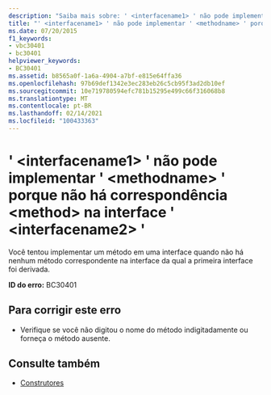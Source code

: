 ```yaml
---
description: "Saiba mais sobre: ' <interfacename1> ' não pode implementar ' <methodname> ' porque não há correspondência <method> na interface ' <interfacename2> '"
title: "' <interfacename1> ' não pode implementar ' <methodname> ' porque não há correspondência <method> na interface ' <interfacename2> '"
ms.date: 07/20/2015
f1_keywords:
- vbc30401
- bc30401
helpviewer_keywords:
- BC30401
ms.assetid: b8565a0f-1a6a-4904-a7bf-e815e64ffa36
ms.openlocfilehash: 97b69def1342e3ec283eb26c5cb95f3ad2db10ef
ms.sourcegitcommit: 10e719780594efc781b15295e499c66f316068b8
ms.translationtype: MT
ms.contentlocale: pt-BR
ms.lasthandoff: 02/14/2021
ms.locfileid: "100433363"
---
```

# <a name="interfacename1-cannot-implement-methodname-because-there-is-no-matching-method-on-interface-interfacename2"></a>' \<interfacename1> ' não pode implementar ' \<methodname> ' porque não há correspondência \<method> na interface ' \<interfacename2> '

Você tentou implementar um método em uma interface quando não há nenhum método correspondente na interface da qual a primeira interface foi derivada.  
  
 **ID do erro:** BC30401  
  
## <a name="to-correct-this-error"></a>Para corrigir este erro  
  
- Verifique se você não digitou o nome do método indigitadamente ou forneça o método ausente.  
  
## <a name="see-also"></a>Consulte também

- [Construtores](../programming-guide/concepts/object-oriented-programming.md#constructors)
